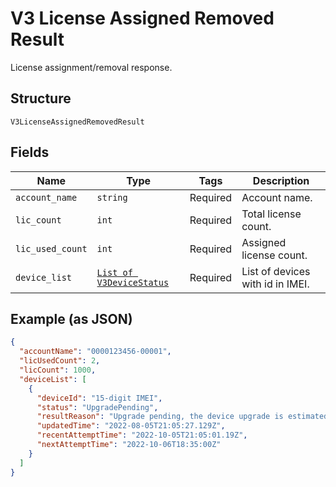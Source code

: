 
# V3 License Assigned Removed Result

License assignment/removal response.

## Structure

`V3LicenseAssignedRemovedResult`

## Fields

| Name | Type | Tags | Description |
|  --- | --- | --- | --- |
| `account_name` | `string` | Required | Account name. |
| `lic_count` | `int` | Required | Total license count. |
| `lic_used_count` | `int` | Required | Assigned license count. |
| `device_list` | [`List of V3DeviceStatus`](../../doc/models/v3-device-status.md) | Required | List of devices with id in IMEI. |

## Example (as JSON)

```json
{
  "accountName": "0000123456-00001",
  "licUsedCount": 2,
  "licCount": 1000,
  "deviceList": [
    {
      "deviceId": "15-digit IMEI",
      "status": "UpgradePending",
      "resultReason": "Upgrade pending, the device upgrade is estimated to be scheduled for 06 Oct 22 18:05 UTC",
      "updatedTime": "2022-08-05T21:05:27.129Z",
      "recentAttemptTime": "2022-10-05T21:05:01.19Z",
      "nextAttemptTime": "2022-10-06T18:35:00Z"
    }
  ]
}
```

